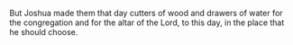 But Joshua made them that day cutters of wood and drawers of water for the congregation and for the altar of the Lord, to this day, in the place that he should choose.
